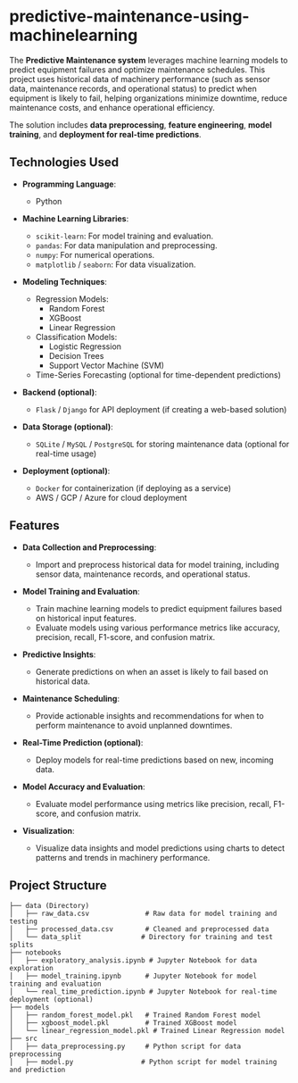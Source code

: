 # predictive-maintenance-using-machinelearning 

The **Predictive Maintenance system** leverages machine learning models to predict equipment failures and optimize maintenance schedules. This project uses historical data of machinery performance (such as sensor data, maintenance records, and operational status) to predict when equipment is likely to fail, helping organizations minimize downtime, reduce maintenance costs, and enhance operational efficiency.

The solution includes **data preprocessing**, **feature engineering**, **model training**, and **deployment for real-time predictions**.

## Technologies Used   
    
- **Programming Language**:   
  - Python 
 
- **Machine Learning Libraries**:  
  - `scikit-learn`: For model training and evaluation.  
  - `pandas`: For data manipulation and preprocessing. 
  - `numpy`: For numerical operations.      
  - `matplotlib` / `seaborn`: For data visualization.
 
- **Modeling Techniques**: 
  - Regression Models:  
    - Random Forest   
    - XGBoost
    - Linear Regression 
  - Classification Models:
    - Logistic Regression
    - Decision Trees
    - Support Vector Machine (SVM)
  - Time-Series Forecasting (optional for time-dependent predictions)

- **Backend (optional)**:
  - `Flask` / `Django` for API deployment (if creating a web-based solution)

- **Data Storage (optional)**:
  - `SQLite` / `MySQL` / `PostgreSQL` for storing maintenance data (optional for real-time usage)

- **Deployment (optional)**:
  - `Docker` for containerization (if deploying as a service)
  - AWS / GCP / Azure for cloud deployment

## Features

- **Data Collection and Preprocessing**: 
  - Import and preprocess historical data for model training, including sensor data, maintenance records, and operational status.

- **Model Training and Evaluation**: 
  - Train machine learning models to predict equipment failures based on historical input features. 
  - Evaluate models using various performance metrics like accuracy, precision, recall, F1-score, and confusion matrix.

- **Predictive Insights**: 
  - Generate predictions on when an asset is likely to fail based on historical data.

- **Maintenance Scheduling**: 
  - Provide actionable insights and recommendations for when to perform maintenance to avoid unplanned downtimes.

- **Real-Time Prediction (optional)**: 
  - Deploy models for real-time predictions based on new, incoming data.

- **Model Accuracy and Evaluation**: 
  - Evaluate model performance using metrics like precision, recall, F1-score, and confusion matrix.

- **Visualization**: 
  - Visualize data insights and model predictions using charts to detect patterns and trends in machinery performance. 

## Project Structure

```plaintext
├── data (Directory)
│   ├── raw_data.csv              # Raw data for model training and testing
│   ├── processed_data.csv        # Cleaned and preprocessed data
│   └── data_split               # Directory for training and test splits
├── notebooks
│   ├── exploratory_analysis.ipynb # Jupyter Notebook for data exploration
│   ├── model_training.ipynb      # Jupyter Notebook for model training and evaluation
│   └── real_time_prediction.ipynb # Jupyter Notebook for real-time deployment (optional)
├── models
│   ├── random_forest_model.pkl   # Trained Random Forest model
│   ├── xgboost_model.pkl         # Trained XGBoost model
│   └── linear_regression_model.pkl # Trained Linear Regression model
├── src
│   ├── data_preprocessing.py     # Python script for data preprocessing
│   ├── model.py                 # Python script for model training and prediction
